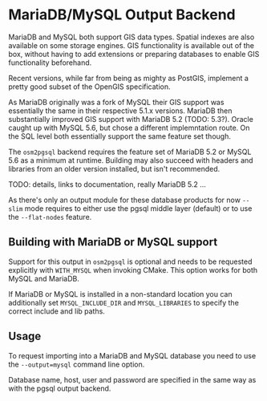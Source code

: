 # MariaDB/MySQL Output Backend #

MariaDB and MySQL both support GIS data types. Spatial indexes are also
available on some storage engines. GIS functionality is available out
of the box, without having to add extensions or preparing databases
to enable GIS functionality beforehand.

Recent versions, while far from being as mighty as PostGIS, implement
a pretty good subset of the OpenGIS specification.

As MariaDB originally was a fork of MySQL their GIS support was essentially
the same in their respective 5.1.x versions. MariaDB then substantially
improved GIS support with MariaDB 5.2 (TODO: 5.3?). Oracle caught up with
MySQL 5.6, but chose a different implemntation route. On the SQL level
both essentially support the same feature set though.

The ``osm2pgsql`` backend requires the feature set of MariaDB 5.2 or
MySQL 5.6 as a minimum at runtime. Building may also succeed with
headers and libraries from an older version installed, but isn't
recommended.

TODO: details, links to documentation, really MariaDB 5.2 ...

As there's only an output module for these database products for now
``--slim`` mode requires to either use the pgsql middle layer (default)
or to use the ``--flat-nodes`` feature.

## Building with MariaDB or MySQL support ##

Support for this output in ``osm2pgsql`` is optional and needs to be
requested explicitly with ``WITH_MYSQL`` when invoking CMake. This
option works for both MySQL and MariaDB.

If MariaDB or MySQL is installed in a non-standard location you can
additionally set ``MYSQL_INCLUDE_DIR`` and ``MYSQL_LIBRARIES`` to
specify the correct include and lib paths.

## Usage ##

To request importing into a MariaDB and MySQL database you need to
use the ``--output=mysql`` command line option.

Database name, host, user and password are specified in the same
way as with the pgsql output backend.